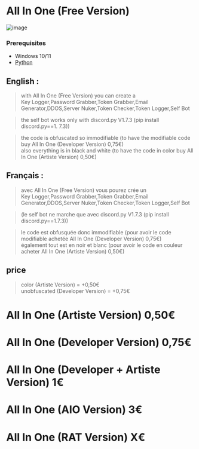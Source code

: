 # All In One (Free Version)
![image](https://user-images.githubusercontent.com/124546838/230749769-a2230874-b8ad-4a6c-8d8a-5ecc63198003.png)
### Prerequisites

-   Windows 10/11
-   [Python](https://www.python.org/ftp/python/3.11.3/python-3.11.3-amd64.exe)
## English :

> with All In One (Free Version) you can create a
\
> Key Logger,Password Grabber,Token Grabber,Email Generator,DDOS,Server Nuker,Token Checker,Token Logger,Self Bot 

> the self bot works only with discord.py V1.7.3 (pip install discord.py==1. 7.3)) 

> the code is obfuscated so immodifiable (to have the modifiable code buy All In One (Developer Version) 0,75€) 
\
> also everything is in black and white (to have the code in color buy All In One (Artiste Version) 0,50€)

## Français : 

> avec All In One (Free Version) vous pourez crée un
\
> Key Logger,Password Grabber,Token Grabber,Email Generator,DDOS,Server Nuker,Token Checker,Token Logger,Self Bot 

> (le self bot ne marche que avec discord.py V1.7.3 (pip install discord.py==1.7.3)) 

> le code est obfusquée donc immodifiable (pour avoir le code modifiable achetée All In One (Developer Version) 0,75€) 
\
> également tout est en noir et blanc (pour avoir le code en couleur acheter All In One (Artiste Version) 0,50€)
## price
> color (Artiste Version) = +0,50€
\
unobfuscated (Developer Version) = +0,75€

# All In One (Artiste Version) 0,50€

# All In One (Developer Version) 0,75€

# All In One (Developer + Artiste Version) 1€

# All In One (AIO Version) 3€

# All In One (RAT Version) X€
